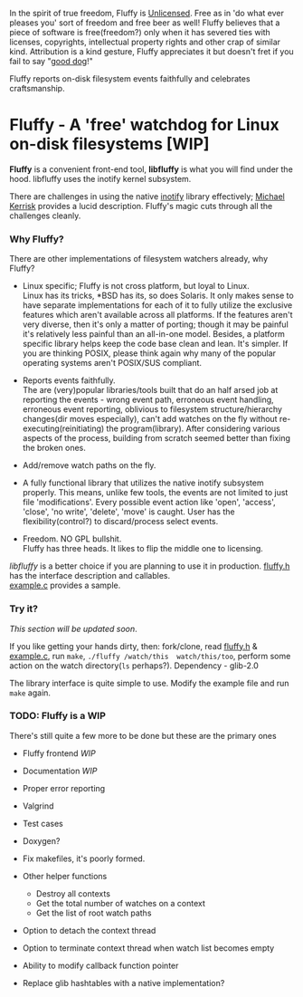 In the spirit of true freedom, Fluffy is [Unlicensed][]. Free as in 
'do what ever pleases you' sort of freedom and free beer as well! Fluffy 
believes that a piece of software is free(freedom?) only when it has 
severed ties with licenses, copyrights, intellectual property rights 
and other crap of similar kind. Attribution is a kind gesture, Fluffy 
appreciates it but doesn't fret if you fail to say "[good dog][]!"


Fluffy reports on-disk filesystem events faithfully and celebrates 
craftsmanship.

# Fluffy - A 'free' watchdog for Linux on-disk filesystems [WIP]

__Fluffy__ is a convenient front-end tool, __libfluffy__ is what you 
will find under the hood. libfluffy uses the inotify kernel subsystem.

There are challenges in using the native [inotify][] library 
effectively; [Michael Kerrisk][] provides a lucid description. Fluffy's 
magic cuts through all the challenges cleanly.

### Why Fluffy?

There are other implementations of filesystem watchers already, why 
Fluffy?

 - Linux specific; Fluffy is not cross platform, but loyal to Linux.  
   Linux has its tricks, \*BSD has its, so does Solaris. It only makes
   sense to have separate implementations for each of it to fully 
   utilize the exclusive features which aren't available across all
   platforms. If the features aren't very diverse, then it's only a 
   matter of porting; though it may be painful it's relatively less 
   painful than an all-in-one model. Besides, a platform specific 
   library helps keep the code base clean and lean. It's simpler. If you 
   are thinking POSIX, please think again why many of the popular 
   operating systems aren't POSIX/SUS compliant.

 - Reports events faithfully.  
   The are (very)popular libraries/tools built that do an half arsed job 
   at reporting the events - wrong event path, erroneous event handling, 
   erroneous event reporting, oblivious to filesystem 
   structure/hierarchy changes(dir moves especially), can't add watches 
   on the fly without re-executing(reinitiating) the program(library).
   After considering various aspects of the process, building from 
   scratch seemed better than fixing the broken ones. 

 - Add/remove watch paths on the fly.

 - A fully functional library that utilizes the native inotify subsystem 
   properly. This means, unlike few tools, the events are not limited to 
   just file 'modifications'. Every possible event action like 'open', 
   'access', 'close', 'no write', 'delete', 'move' is caught. User has 
   the flexibility(control?) to discard/process select events. 

 - Freedom. NO GPL bullshit.  
   Fluffy has three heads. It likes to flip the middle one to licensing.


_libfluffy_ is a better choice if you are planning to use it in 
production. [fluffy.h][] has the interface description and callables.  
[example.c][] provides a sample.


### Try it?

_This section will be updated soon_.

If you like getting your hands dirty, then: fork/clone, read 
[fluffy.h][] & [example.c][], run `make`, `./fluffy /watch/this 
watch/this/too`, perform some action on the watch directory(`ls` 
perhaps?). Dependency - glib-2.0

The library interface is quite simple to use. Modify the example file 
and run `make` again.

### TODO: Fluffy is a WIP

There's still quite a few more to be done but these are the primary ones

 - Fluffy frontend _WIP_
 - Documentation _WIP_
 - Proper error reporting
 - Valgrind
 - Test cases
 - Doxygen?

 - Fix makefiles, it's poorly formed.
 - Other helper functions
   - Destroy all contexts
   - Get the total number of watches on a context
   - Get the list of root watch paths
 - Option to detach the context thread
 - Option to terminate context thread when watch list becomes empty
 - Ability to modify callback function pointer
 - Replace glib hashtables with a native implementation?


[fluffy.h]:     libfluffy/fluffy.h
[example.c]:    libfluffy/example.c

[Unlicensed]:   https://unlicense.org/
[good dog]:     http://harrypotter.wikia.com/wiki/Fluffy
[inotify]:      http://man7.org/linux/man-pages/man7/inotify.7.html
[Michael Kerrisk]:      https://lwn.net/Articles/605128/
